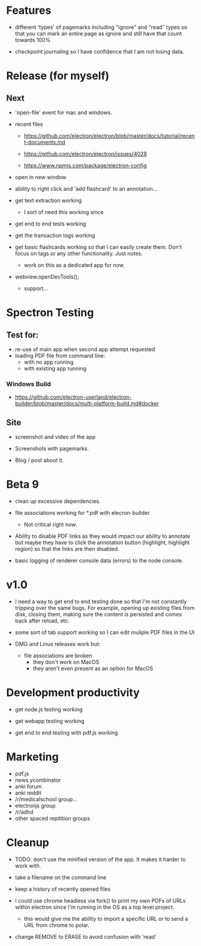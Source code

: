 
# Features

- different 'types' of pagemarks including "ignore" and "read" types so that
  you can mark an entire page as ignore and still have that count towards 100%

- checkpoint journaling so I have confidence that I am not losing data.

# Release (for myself)

## Next

- 'open-file' event for mac and windows.

- recent files

    - https://github.com/electron/electron/blob/master/docs/tutorial/recent-documents.md

    - https://github.com/electron/electron/issues/4028

    - https://www.npmjs.com/package/electron-config

- open in new window

- ability to right click and 'add flashcard' to an annotation...

- get text extraction working
    - I sort of need this working since
- get end to end tests working
- get the transaction logs working

- get basic flashcards working so that I can easily create them.  Don't focus
  on tags or any other functionality. Just notes.

    - work on this as a dedicated app for now.

-  webview.openDevTools();
    - support...


# Spectron Testing

## Test for:

- re-use of main app when second app attempt requested
- loading PDF file from command line:
    - with no app running
    - with existing app running

### Windows Build

- https://github.com/electron-userland/electron-builder/blob/master/docs/multi-platform-build.md#docker

## Site

- screenshot and video of the app

- Screenshots with pagemarks.

- Blog / post about it.

# Beta 9

- clean up excessive dependencies.

- file associations working for *.pdf with elecron-builder.
    - Not critical right now.

- Ability to disable PDF links as they would impact our ability to annotate but
  maybe they have to click the annotation button (highlight, highlight region)
  so that the links are then disabled.

- basic logging of renderer console data (errors) to the node console.

# v1.0

- I need a way to get end to end testing done so that I'm not constantly
  tripping over the same bugs.  For example, opening up existing files from disk,
  closing them, making sure the content is persisted and comes back after reload,
  etc.

- some sort of tab support working so I can edit muliple PDF files in the UI


- DMG and Linux releases work but:
    - file associations are broken
        - they don't work on MacOS
        - they aren't even present as an option for MacOS

# Development productivity

- get node.js testing working

- get webapp testing working

- get end to end testing with pdf.js working

# Marketing

- pdf.js
- news.ycombinator
- anki forum
- anki reddit
- /r/medicalschool group...
- electronjs group
- /r/adhd
- other spaced repitition groups

# Cleanup


- TODO: don't use the minified version of the app.  It makes it harder to work with.

- take a filename on the command line

- keep a history of recently opened files


- I could use chrome headless via fork() to print my own PDFs of URLs within
  electron since I'm running in the OS as a top level project.

    - this would give me the ability to import a specific URL or to send a URL
      from chrome to polar.

- change REMOVE to ERASE to avoid confusion with 'read'
